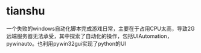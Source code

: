 # tianshu
一个失败的windows自动化脚本完成游戏日常，主要在于占用CPU太高，导致2G远端服务器无法承受，其中探索了自动化的操作，包括UIAutomation，pywinauto。也利用pywin32gui实现了python的UI
